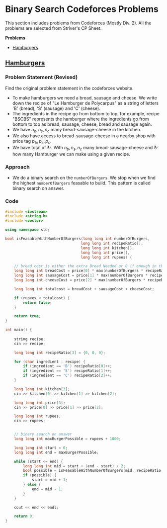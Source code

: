 # Binary Search Codeforces Problems

This section includes problems from Codeforces (Mostly Div. 2). All the problems are selected from Striver's CP Sheet.

**Problems**

- [Hamburgers](#hamburgers)


## [Hamburgers](https://codeforces.com/contest/371/problem/C)
### Problem Statement (Revised)
Find the original problem statement in the codeforces website.

- To make hamburgers we need a bread, sausage and cheese. We write down the recipe of "Le Hamburger de Polycarpus" as a string of letters 'B' (bread), 'S' (sausage) and 'C' (cheese).
- The ingredients in the recipe go from bottom to top, for example, recipe "ВSCBS" represents the hamburger where the ingredients go from bottom to top as bread, sausage, cheese, bread and sausage again.
- We have $n_b, n_s, n_c$ many bread-sausage-cheese in the kitchen.
- We also have access to bread-sausage-cheese in a nearby shop with price tag $p_b, p_s, p_c$.
- We have total of ₹$r$. With $n_b, n_s, n_c$ many bread-sausage-cheese and ₹$r$ how many Hamburger we can make using a given recipe.

### Approach
- We do a binary search on the `numberOfBurgers`. We stop when we find the highest `numberOfBurgers` feasable to build. This pattern is called binary search on answer.

### Code
```cpp
#include <iostream>
#include <string.h>
#include <vector>

using namespace std;

bool isFeasableWithNumberOfBurgers(long long int numberOfBurgers,
                                  long long int recipeRatio[],
                                  long long int kitchen[],
                                  long long int price[],
                                  long long int rupees) {

    // bread cost is either the extra Bread Needed or 0 if enough in the kitchen
    long long int breadCost = price[0] * max(numberOfBurgers * recipeRatio[0] - kitchen[0], (long long int)0);
    long long int sausageCost = price[1] * max(numberOfBurgers * recipeRatio[1] - kitchen[1], (long long int)0);
    long long int cheeseCost = price[2] * max(numberOfBurgers * recipeRatio[2] - kitchen[2], (long long int)0);

    long long int totalcost = breadCost + sausageCost + cheeseCost;

    if (rupees < totalcost) {
        return false;
    }

    return true;
}

int main() {
    
    string recipe;
    cin >> recipe;

    long long int recipeRatio[3] = {0, 0, 0};

    for (char ingredient : recipe) {
        if (ingredient == 'B') recipeRatio[0]++;
        if (ingredient == 'S') recipeRatio[1]++;
        if (ingredient == 'C') recipeRatio[2]++;
    }

    long long int kitchen[3];
    cin >> kitchen[0] >> kitchen[1] >> kitchen[2];

    long long int price[3];
    cin >> price[0] >> price[1] >> price[2];

    long long int rupees;
    cin >> rupees;


    // binary search on answer
    long long int maxBurgerPossible = rupees + 1000;

    long long int start = 0;
    long long int end = maxBurgerPossible;

    while (start <= end) {
        long long int mid = start + (end - start) / 2;
        bool possible = isFeasableWithNumberOfBurgers(mid, recipeRatio, kitchen, price, rupees);
        if (possible) {
            start = mid + 1;
        } else {
            end = mid - 1;
        }
    }

    cout << end << endl;

    return 0;
}
```